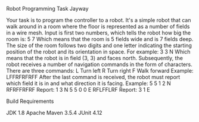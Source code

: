Robot Programming Task Jayway

Your task is to program the controller to a robot. It's a simple robot that can walk around in a room where
the floor is represented as a number of fields in a wire mesh. Input is first two numbers, which tells the
robot how big the room is:
5 7
Which means that the room is 5 fields wide and is 7 fields deep.
The size of the room follows two digits and one letter indicating the starting position of the robot and its
orientation in space. For example:
3 3 N
Which means that the robot is in field (3, 3) and faces north. Subsequently, the robot receives a number of
navigation commands in the form of characters. There are three commands:
L Turn left
R Turn right
F Walk forward
Example:
LFFRFRFRFF
After the last command is received, the robot must report which field it is in and what direction it is facing.
Example:
5 5
1 2 N
RFRFFRFRF
Report: 1 3 N
5 5
0 0 E
RFLFFLRF
Report: 3 1 E


Build Requirements

JDK 1.8
Apache Maven 3.5.4
JUnit 4.12